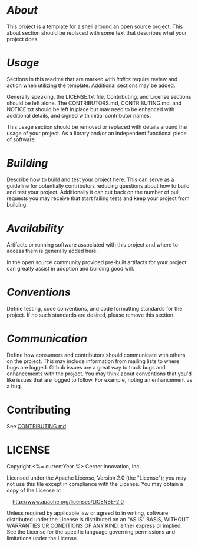 # _About_

This project is a template for a shell around an open source project. This about section should be replaced with some text
that describes what your project does.

# _Usage_

Sections in this readme that are marked with _italics_ require review and action when utilizing the template. Additional sections
may be added.

Generally speaking, the LICENSE.txt file, Contributing, and License sections should be left alone. The
CONTRIBUTORS.md, CONTRIBUTING.md, and NOTICE.txt should be left in place but may need to be enhanced
with additional details, and signed with initial contributor names.

This usage section should be removed or replaced with details around the usage of your project. As a library and/or an
independent functional piece of software.

# _Building_

Describe how to build and test your project here. This can serve as a guideline for potentially contributors reducing questions
about how to build and test your project. Additionally it can cut back on the number of pull requests you may receive that start
failing tests and keep your project from building.

# _Availability_

Artifacts or running software associated with this project and where to access them is generally added here.

In the open source community provided pre-built artifacts for your project can greatly assist in adoption and building
good will.

# _Conventions_

Define testing, code conventions, and code formatting standards for the project. If no such standards are desired, please remove
this section.

# _Communication_

Define how consumers and contributors should communicate with others on the project. This may include information from mailing
lists to where bugs are logged. Github issues are a great way to track bugs and enhancements with the project. You may think
about conventions that you'd like issues that are logged to follow. For example, noting an enhancement vs a bug.

# Contributing

See [CONTRIBUTING.md](CONTRIBUTING.md)

# LICENSE

Copyright <%= currentYear %> Cerner Innovation, Inc.

Licensed under the Apache License, Version 2.0 (the "License"); you may not use this file except in compliance with the License. You may obtain a copy of the License at

&nbsp;&nbsp;&nbsp;&nbsp;http://www.apache.org/licenses/LICENSE-2.0

Unless required by applicable law or agreed to in writing, software distributed under the License is distributed on an "AS IS" BASIS, WITHOUT WARRANTIES OR CONDITIONS OF ANY KIND, either express or implied. See the License for the specific language governing permissions and limitations under the License.
